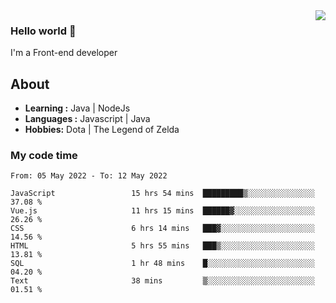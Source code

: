 <img align='right' src="https://github-readme-stats.vercel.app/api?username=jumodada&show_icons=true&theme=vue">

### Hello world 👋

I'm a Front-end developer 
    
## About
-  **Learning :** Java | NodeJs
-  **Languages :** Javascript | Java
-  **Hobbies:** Dota | The Legend of Zelda

### My code time

<!--START_SECTION:waka-->

```text
From: 05 May 2022 - To: 12 May 2022

JavaScript                 15 hrs 54 mins  █████████▒░░░░░░░░░░░░░░░   37.08 %
Vue.js                     11 hrs 15 mins  ██████▓░░░░░░░░░░░░░░░░░░   26.26 %
CSS                        6 hrs 14 mins   ███▓░░░░░░░░░░░░░░░░░░░░░   14.56 %
HTML                       5 hrs 55 mins   ███▒░░░░░░░░░░░░░░░░░░░░░   13.81 %
SQL                        1 hr 48 mins    █░░░░░░░░░░░░░░░░░░░░░░░░   04.20 %
Text                       38 mins         ▒░░░░░░░░░░░░░░░░░░░░░░░░   01.51 %
```

<!--END_SECTION:waka-->
